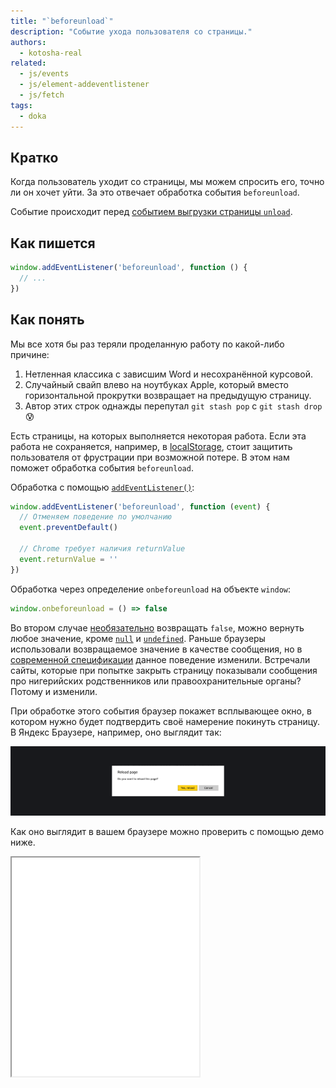 ```yaml
---
title: "`beforeunload`"
description: "Событие ухода пользователя со страницы."
authors:
  - kotosha-real
related:
  - js/events
  - js/element-addeventlistener
  - js/fetch
tags:
  - doka
---
```


## Кратко

Когда пользователь уходит со страницы, мы можем спросить его, точно ли он хочет уйти. За это отвечает обработка события `beforeunload`.

Событие происходит перед [событием выгрузки страницы `unload`](/js/event-unload/).

## Как пишется

```js
window.addEventListener('beforeunload', function () {
  // ...
})
```

## Как понять

Мы все хотя бы раз теряли проделанную работу по какой-либо причине:

1. Нетленная классика с зависшим Word и несохранённой курсовой.
2. Случайный свайп влево на ноутбуках Apple, который вместо горизонтальной прокрутки возвращает на предыдущую страницу.
3. Автор этих строк однажды перепутал `git stash pop` с `git stash drop` 😰

Есть страницы, на которых выполняется некоторая работа. Если эта работа не сохраняется, например, в [localStorage](/js/local-storage/), стоит защитить пользователя от фрустрации при возможной потере. В этом нам поможет обработка события `beforeunload`.

Обработка с помощью [`addEventListener()`](/js/element-addeventlistener/):

```js
window.addEventListener('beforeunload', function (event) {
  // Отменяем поведение по умолчанию
  event.preventDefault()

  // Chrome требует наличия returnValue
  event.returnValue = ''
})
```

Обработка через определение `onbeforeunload` на объекте `window`:

```js
window.onbeforeunload = () => false
```

Во втором случае [необязательно](https://html.spec.whatwg.org/multipage/webappapis.html#handler-window-onbeforeunload) возвращать `false`, можно вернуть любое значение, кроме [`null`](/js/null-primitive/) и [`undefined`](/js/undefined/). Раньше браузеры использовали возвращаемое значение в качестве сообщения, но в [современной спецификации](https://html.spec.whatwg.org/#unloading-documents) данное поведение изменили. Встречали сайты, которые при попытке закрыть страницу показывали сообщения про нигерийских родственников или правоохранительные органы? Потому и изменили.

При обработке этого события браузер покажет всплывающее окно, в котором нужно будет подтвердить своё намерение покинуть страницу. В Яндекс Браузере, например, оно выглядит так:

![Всплывающее окно браузера, появляющееся при обработке beforeunload. Содержит вопрос «Хотите покинуть страницу» и две кнопки «да» и «отменить».](images/beforeunload-prompt.png)

Как оно выглядит в вашем браузере можно проверить с помощью демо ниже.

<iframe title="Демонстрация обработки события beforeunload" src="demos/beforeunload" height="350"></iframe>
